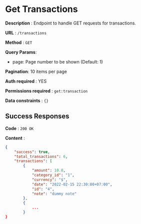 # Get Transactions

**Description** : Endpoint to handle GET requests for transactions.

**URL** : `/transactions`

**Method** : `GET`

**Query Params**: 
- page: Page number to be shown (Default: 1)

**Pagination**: 10 items per page

**Auth required** : YES

**Permissions required** : `get:transaction`

**Data constraints** : `{}`

## Success Responses

**Code** : `200 OK`

**Content** : 

```json
{
    "success": true,
    "total_transactions": 6,
    "transactions": [
        {
            "amount": 10.0,
            "category_id": "1",
            "currency": "$",
            "date": "2022-02-15 22:30:00+07:00",
            "id": "4",
            "note": "dummy note"
        },
        {
            ...
        }
}
```